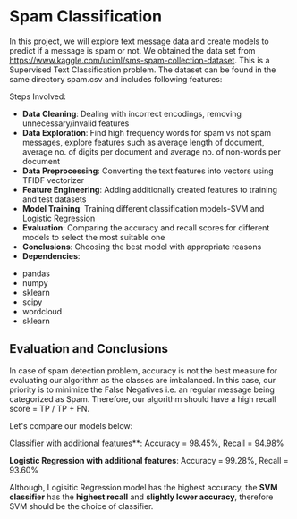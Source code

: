 # Spam Classification
In this project, we will explore text message data and create models to predict if a message is spam or not. We obtained the data set from https://www.kaggle.com/uciml/sms-spam-collection-dataset. This is a Supervised Text Classification problem. The dataset can be found in the same directory spam.csv and includes following features:

Steps Involved:

* **Data Cleaning**: Dealing with incorrect encodings, removing unnecessary/invalid features
* **Data Exploration**: Find high frequency words for spam vs not spam messages, explore features such as average length of document, average no. of digits per document and average no. of non-words per document
* **Data Preprocessing**: Converting the text features into vectors using TFIDF vectorizer
* **Feature Engineering**: Adding additionally created features to training and test datasets
* **Model Training**: Training different classification models-SVM and Logistic Regression
* **Evaluation**: Comparing the accuracy and recall scores for different models to select the most suitable one
* **Conclusions**: Choosing the best model with appropriate reasons
* **Dependencies**:

- pandas
- numpy
- sklearn
- scipy
- wordcloud
- sklearn


## Evaluation and Conclusions

In case of spam detection problem, accuracy is not the best measure for evaluating our algorithm as the classes are imbalanced. In this case, our priority is to minimize the False Negatives i.e. an regular message being categorized as Spam. Therefore, our algorithm should have a high recall score = TP / TP + FN.

Let's compare our models below:

Classifier with additional features**: Accuracy = 98.45%, Recall = 94.98%

**Logistic Regression with additional features**: Accuracy = 99.28%, Recall = 93.60%

Although, Logisitic Regression model has the highest accuracy, the **SVM classifier** has the **highest recall** and **slightly lower accuracy**, therefore SVM should be the choice of classifier.



